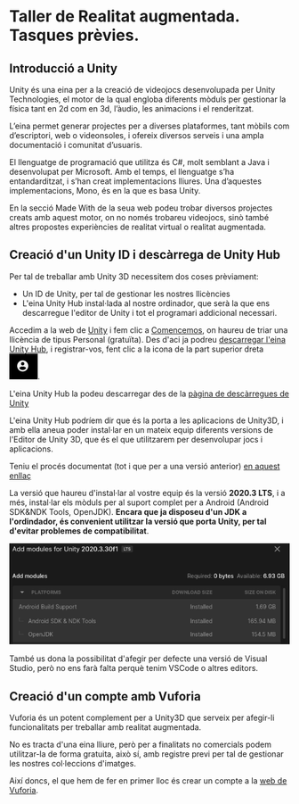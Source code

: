 # Taller de Realitat augmentada. Tasques prèvies.

## Introducció a Unity 

Unity és una eina per a la creació de videojocs desenvolupada per Unity Technologies, el motor de la qual engloba diferents mòduls per gestionar la física tant en 2d com en 3d, l’àudio, les animacions i el renderitzat.

L’eina permet generar projectes per a diverses plataformes, tant mòbils com d’escriptori, web o videonsoles, i ofereix diversos serveis i una ampla documentació i comunitat d’usuaris.

El llenguatge de programació que utilitza és C#, molt semblant a Java i desenvolupat per Microsoft. Amb el temps, el llenguatge s’ha entandarditzat, i s’han creat implementacions lliures. Una d’aquestes implementacions, Mono, és en la que es basa Unity.

En la secció Made With de la seua web podeu trobar diversos projectes creats amb aquest motor, on no només trobareu videojocs, sinò també altres propostes experiències de realitat virtual o realitat augmentada.

## Creació d'un Unity ID i descàrrega de Unity Hub

Per tal de treballar amb Unity 3D necessitem dos coses prèviament:

* Un ID de Unity, per tal de gestionar les nostres llicències
* L'eina Unity Hub instal·lada al nostre ordinador, que serà la que ens descarregue l'editor de Unity i tot el programari addicional necessari.

Accedim a la web de [Unity](https://unity.com/es) i fem clic a [Comencemos](https://store.unity.com/es), on haureu de triar una llicència de tipus Personal (gratuïta). Des d'aci ja podreu [descarregar l'eina Unity Hub](https://unity.com/es/download), i registrar-vos, fent clic a la icona de la part superior dreta ![](img/registre.png).

L'eina Unity Hub la podeu descarregar des de la [pàgina de descàrregues de Unity](https://unity.com/download)

L'eina Unity Hub podríem dir que és la porta a les aplicacions de Unity3D, i amb ella aneua poder instal·lar en un mateix equip diferents versions de l'Editor de Unity 3D, que és el que utilitzarem per desenvolupar jocs i aplicacions.

Teniu el procés documentat (tot i que per a una versió anterior) [en aquest enllaç](http://joamuran.net/docencia/pmdm/u4/1_unity/#22-creaci%C3%B3-dun-compte)

La versió que haureu d'instal·lar al vostre equip és la versió **2020.3 LTS**, i a més, instal·lar els mòduls per al suport complet per a Android (Android SDK&NDK Tools, OpenJDK). **Encara que ja disposeu d'un JDK a l'ordindador, és convenient utilitzar la versió que porta Unity, per tal d'evitar problemes de compatibilitat**.

![Mòduls a instal·lar](img/moduls.png)

També us dona la possibilitat d'afegir per defecte una versió de Visual Studio, però no ens farà falta perquè tenim VSCode o altres editors.

## Creació d'un compte amb Vuforia

Vuforia és un potent complement per a Unity3D que serveix per afegir-li funcionalitats per treballar amb realitat augmentada.

No es tracta d'una eina lliure, però per a finalitats no comercials podem utilitzar-la de forma gratuita, això sí, amb registre previ per tal de gestionar les nostres col·leccions d'imatges.

Així doncs, el que hem de fer en primer lloc és crear un compte a la [web de Vuforia](https://developer.vuforia.com/).


